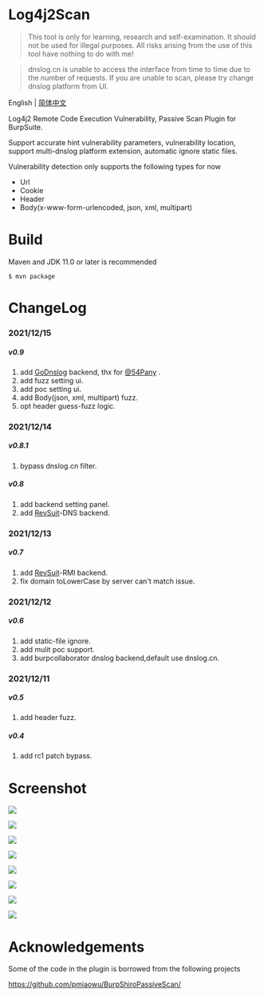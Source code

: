 # Log4j2Scan

> This tool is only for learning, research and self-examination. It should not be used for illegal purposes. All risks arising from the use of this tool have nothing to do with me!

> dnslog.cn is unable to access the interface from time to time due to the number of requests. If you are unable to scan, please try change dnslog platform from UI.

English | [简体中文](./README-zh_CN.md)

Log4j2 Remote Code Execution Vulnerability, Passive Scan Plugin for BurpSuite.

Support accurate hint vulnerability parameters, vulnerability location, support multi-dnslog platform extension, automatic ignore static files.

Vulnerability detection only supports the following types for now
- Url
- Cookie
- Header
- Body(x-www-form-urlencoded, json, xml, multipart)


# Build
Maven and JDK 11.0 or later is recommended
```
$ mvn package
```

# ChangeLog
### 2021/12/15
##### v0.9
1. add [GoDnslog](https://github.com/chennqqi/godnslog) backend, thx for [@54Pany](https://github.com/54Pany) .
2. add fuzz setting ui.
3. add poc setting ui.
4. add Body(json, xml, multipart) fuzz.
5. opt header guess-fuzz logic.
### 2021/12/14
##### v0.8.1
1. bypass dnslog.cn filter.
##### v0.8
1. add backend setting panel.
2. add [RevSuit](https://github.com/Li4n0/revsuit/)-DNS backend.
### 2021/12/13
##### v0.7
1. add [RevSuit](https://github.com/Li4n0/revsuit/)-RMI backend.
2. fix domain toLowerCase by server can't match issue.
### 2021/12/12
##### v0.6
1. add static-file ignore.
2. add mulit poc support.
3. add burpcollaborator dnslog backend,default use dnslog.cn.
### 2021/12/11
##### v0.5
1. add header fuzz.
##### v0.4
1. add rc1 patch bypass.

# Screenshot

![](screenshots/backends.png)

![](screenshots/ceye_backend.png)

![](screenshots/revsuit_rmi_backend.png)

![](screenshots/revsuit_dns_backend.png)

![](screenshots/godnslog_backend.png)

![](screenshots/poc_setting.png)

![](screenshots/fuzz_setting.png)

![](screenshots/detected.png)


# Acknowledgements
Some of the code in the plugin is borrowed from the following projects

https://github.com/pmiaowu/BurpShiroPassiveScan/
